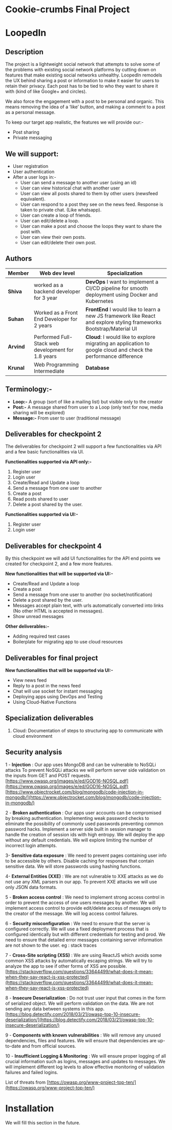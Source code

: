 
# Cookie-crumbs Final Project

# LoopedIn

## Description

The project is a lightweight social network that attempts to solve some of the problems with existing social network platforms by cutting down on features that make existing social networks unhealthy. LoopedIn remodels the UX behind sharing a post or information to make it easier for users to retain their privacy. Each post has to be tied to who they want to share it with (kind of like Google+ and circles).

We also force the engagement with a post to be personal and organic. This means removing the idea of a ‘like’ button, and making a comment to a post as a personal message.

To keep our target app realistic, the features we will provide our:-
-   Post sharing
-   Private messaging

## We will support:

-   User registration
-   User authentication
-   After a user logs in:-
    -   User can send a message to another user (using an id)
    -   User can view historical chat with another user
    -   User can view all posts shared to them by other users (newsfeed equivalent).
    -   User can respond to a post they see on the news feed. Response is taken to private chat. (Like whatsapp).
    -   User can create a loop of friends.
    -   User can edit/delete a loop.
    -   User can make a post and choose the loops they want to share the post with.
    -   User can view their own posts.
    -   User can edit/delete their own post.

## Authors


| Member | Web dev level | Specialization |
| --- | --- | --- |
| **Shiva** | worked as a backend developer for 3 year | **DevOps** I want to implement a CI/CD pipeline for smooth deployment using Docker and Kubernetes|
| **Suhan** | Worked as a Front End Developer for 2 years | **FrontEnd** I would like to learn a new JS framework like React and explore styling frameworks Bootstrap/Material UI |
| **Arvind** | Performed Full-Stack web development for 1.8 years | **Cloud**: I would like to explore migrating an application to google cloud and check the performance difference
| **Krunal**| Web Programming Intermediate | **Database** |

## Terminology:-

-   **Loop:-**  A group (sort of like a mailing list) but visible only to the creator
-   **Post:-** A message shared from user to a Loop (only text for now, media sharing will be explored)
-   **Message:-** From user to user (traditional message)

## Deliverables for checkpoint 2


The deliverables for checkpoint 2 will support a few functionalities via API and a few basic functionalities via UI.

**Functionalities supported via API only:-**
1.  Register user
2.  Login user
3.  Create/Read and Update a loop
4.  Send a message from one user to another
5.  Create a post
6.  Read posts shared to user
7.  Delete a post shared by the user.  
      
**Functionalities  supported via UI:-**
1.  Register user
2.  Login user

## Deliverables for checkpoint 4

By this checkpoint we will add UI functionalities for the API end points we created for checkpoint 2, and a few more features.

**New functionalities that will be supported via UI:-**
 - Create/Read and Update a loop
 - Create a post
 - Send a message from one user to another (no socket/notification)
 - Delete a post shared by the user.
 - Messages accept plain text, with urls automatically converted into links (No other HTML is accepted in messages).
 - Show unread messages

**Other deliverables:-**
 - Adding required test cases 
 - Boilerplate for migrating app to use cloud resources


## Deliverables for final project

**New functionalities that will be supported via UI:-**
-   View news feed
-   Reply to a post in the news feed
-   Chat will use socket for instant messaging
-   Deploying apps using DevOps and Testing
-   Using Cloud-Native Functions
    

## Specialization deliverables

 1. Cloud: Documentation of steps to structuring app to communicate with cloud
   environment
   
## Security analysis

1 - **Injection** : Our app uses MongoDB and can be vulnerable to NoSQLi attacks To prevent NoSQLi attacks we will perform server side validation on the inputs from GET and POST requests. [https://www.owasp.org/images/e/ed/GOD16-NOSQL.pdf](https://www.owasp.org/images/e/ed/GOD16-NOSQL.pdf)  [https://www.objectrocket.com/blog/mongodb/code-injection-in-mongodb/](https://www.objectrocket.com/blog/mongodb/code-injection-in-mongodb/)

2 - **Broken authentication** : Our apps user accounts can be compromised by breaking authentication. Implementing weak password checks to eliminate the possibility of commonly used passwords preventing common password hacks. Implement a server side built in session manager to handle the creation of session ids with high entropy. We will deploy the app without any default credentials. We will explore limiting the number of incorrect login attempts.

3- **Sensitive data exposure** : We need to prevent pages containing user info to be accessible by others. Disable caching for responses that contain sensitive data. We will store passwords using hashing functions.

4- **External Entities (XXE)** : We are not vulnerable to XXE attacks as we do not use any XML parsers in our app. To prevent XXE attacks we will use only JSON data formats.

5 - **Broken access control** : We need to implement strong access control in order to prevent the access of one users messages by another. We will implement access control to provide edit/delete access of messages only to the creator of the message. We will log access control failures.

6 - **Security misconfiguration** : We need to ensure that the server is configured correctly. We will use a fixed deployment process that is configured identically but with different credentials for testing and prod. We need to ensure that detailed error messages containing server information are not shown to the user. eg : stack traces

7 - **Cross-Site scripting (XSS)** : We are using ReactJS which avoids some common XSS attacks by automatically escaping strings. We will try to analyze the app to see if other forms of XSS are possible. [https://stackoverflow.com/questions/33644499/what-does-it-mean-when-they-say-react-is-xss-protected](https://stackoverflow.com/questions/33644499/what-does-it-mean-when-they-say-react-is-xss-protected)

8 - **Insecure Deserialization** : Do not trust user input that comes in the form of serialized object. We will perform validation on the data. We are not sending any data between systems in this app. [https://blog.detectify.com/2018/03/21/owasp-top-10-insecure-deserialization/](https://blog.detectify.com/2018/03/21/owasp-top-10-insecure-deserialization/)

9 - **Components with known vulnerabilities** : We will remove any unused dependencies, files and features. We will ensure that dependencies are up-to-date and from official sources.

10 - **Insufficient Logging & Monitoring** : We will ensure proper logging of all crucial information such as logins, messages and updates to messages. We will implement different log levels to allow effective monitoring of validation failures and failed logins.

List of threats from [https://owasp.org/www-project-top-ten/](https://owasp.org/www-project-top-ten/)

# Installation

We will fill this section in the future.
